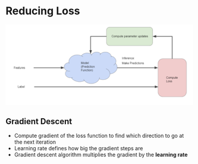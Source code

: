 # Reducing Loss
<img src='imgs/diagram1.png'>

## Gradient Descent
- Compute gradient of the loss function to find which direction to go at the next iteration
- Learning rate defines how big the gradient steps are 
- Gradient descent algorithm multiplies the gradient by the **learning rate** 


